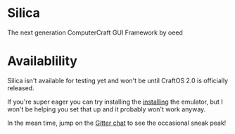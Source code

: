# Silica
The next generation ComputerCraft GUI Framework by oeed

Availablility
=============

Silica isn't available for testing yet and won't be until CraftOS 2.0 is officially released.

If you're super eager you can try installing the [installing](http://puu.sh/ldg0G/678a022ae5.love) the emulator, but I won't be helping you set that up and it probably won't work anyway.

In the mean time, jump on the [Gitter chat](https://gitter.im/oeed/Silica) to see the occasional sneak peak!
